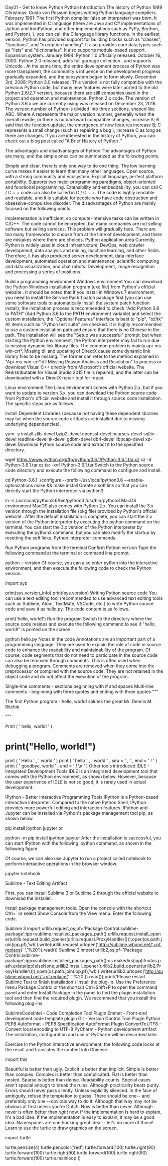 Day01 - Get to know Python
Python Introduction
The history of Python
1989 Christmas: Guido von Rossum begins writing Python language compilers.
February 1991: The first Python compiler (also an interpreter) was born. It was implemented in C language (there are Java and C# implementations of Jython and IronPython, and other implementations such as PyPy, Brython, and Pyston). ), you can call the C language library functions. In the earliest version, Python has provided support for building blocks such as "classes", "functions", and "exception handling". It also provides core data types such as "lists" and "dictionaries". It also supports module-based support. Expansion system.
January 1994: Python 1.0 officially released.
October 16, 2000: Python 2.0 released, adds full garbage collection , and supports Unicode . At the same time, the entire development process of Python was more transparent, the community's influence on the development progress gradually expanded, and the ecosystem began to form slowly.
December 3rd, 2008: Python 3.0 released. This version is not fully compatible with the previous Python code, but many new features were later ported to the old Python 2.6/2.7 version, because there are still companies used in the project and operation and maintenance. Python 2.x code.
The version of Python 3.6.x we are currently using was released on December 23, 2016. The version number of Python is divided into three sections, shaped like ABC. Where A represents the major version number, generally when the overall rewrite, or there is no backward compatible changes, increase A; B said that the function update, the emergence of new features increase B; C represents a small change (such as repairing a bug ), increase C as long as there are changes. If you are interested in the history of Python, you can check out a blog post called "A Brief History of Python ."

The advantages and disadvantages of Python
The advantages of Python are many, and the simple ones can be summarized as the following points.

Simple and clear, there is only one way to do one thing.
The low learning curve makes it easier to learn than many other languages.
Open source, with a strong community and ecosystem.
Explicit language, perfect platform portability.
Supports two major programming paradigms, object-oriented and functional programming.
Extensibility and embeddability, you can call C / C + + code can also be called in C / C + +.
The code is highly readable and readable, and it is suitable for people who have code obstruction and obsessive-compulsive disorder.
The disadvantages of Python are mainly focused on the following points.

Implementation is inefficient, so compute-intensive tasks can be written in C/C++.
The code cannot be encrypted, but many companies are not selling software but selling services. This problem will gradually fade.
There are too many frameworks to choose from at the time of development, and there are mistakes where there are choices.
Python application area
Currently, Python is widely used in cloud infrastructure, DevOps, web crawler development, data analysis and mining, machine learning, and other fields. Therefore, it has also produced server development, data interface development, automated operation and maintenance, scientific computing and data visualization, and chat robots. Development, image recognition and processing a series of positions.

Build a programming environment
Windows environment
You can download the Python Windows installation program (exe file) from Python's official website . It should be noted that if you install in Windows 7 environment, you need to install the Service Pack 1 patch package first (you can use some software tools to automatically install the system patch function Install), the installation process is recommended to check "Add Python 3.6 to PATH" (Add Python 3.6 to the PATH environment variable) and select the custom installation, the "Optional Features" interface is best to "pip", "tcl/tk" All items such as "Python test suite" are checked. It is highly recommended to use a custom installation path and ensure that there is no Chinese in the path. The installation will see the "Setup was successful" prompt, but when starting the Python environment, the Python interpreter may fail to run due to missing dynamic link library files. The common problem is mainly api-ms-win-crt*. Missing dll and updating of DirectX cause some dynamic link library files to be missing. The former can refer to the method explained in "Api-ms-win-crt*.dll Missing Reason Analysis and Resolution" to process or download Visual C++ directly from Microsoft's official website. The Redistributable for Visual Studio 2015 file is repaired, and the latter can be downloaded with a DirectX repair tool for repair.

Linux environment
The Linux environment comes with Python 2.x, but if you want to update to version 3.x, you can download the Python source code from Python's official website and install it through source code installation. The specific steps are as follows .

Install Dependent Libraries (because not having these dependent libraries may fail when the source code artifacts are installed due to missing underlying dependencies).

yum -y install zlib-devel bzip2-devel openssl-devel ncurses-devel sqlite-devel readline-devel tk-devel gdbm-devel db4-devel libpcap-devel xz-devel
Download Python source code and extract it to the specified directory.

wget https://www.python.org/ftp/python/3.6.1/Python-3.6.1.tar.xz
xz -d Python-3.6.1.tar.xz
tar -xvf Python-3.6.1.tar
Switch to the Python source code directory and execute the following command to configure and install.

cd Python-3.6.1
./configure --prefix=/usr/local/python3.6 --enable-optimizations
make && make install
Create a soft link so that you can directly start the Python interpreter via python3.

ln -s /usr/local/python3.6/bin/python3 /usr/bin/python3
MacOS environment
MacOS also comes with Python 2.x. You can install the 3.x version through the installation file (pkg file) provided by Python's official website . After the default installation is complete, you can start the 2.x version of the Python interpreter by executing the python command on the terminal. You can start the 3.x version of the Python interpreter by executing the python3 command, but you can also modify the startup by resetting the soft links. Python interpreter commands.

Run Python programs from the terminal
Confirm Python version
Type the following command at the terminal or command line prompt.

python --version
Of course, you can also enter python into the interactive environment, and then execute the following code to check the Python version.

import sys

print(sys.version_info)
print(sys.version)
Writing Python source code
You can use a text editing tool (recommended to use advanced text editing tools such as Sublime, Atom, TextMate, VSCode, etc.) to write Python source code and save it as hello.py. The code content is as follows.

print('hello, world!')
Run the program
Switch to the directory where the source code resides and execute the following command to see if "hello, world!" is printed on the screen.

python hello.py
Notes in the code
Annotations are an important part of a programming language. They are used to explain the role of code in source code to enhance the readability and maintainability of the program. Of course, code segments that do not need to participate in the source code can also be removed through comments. This is often used when debugging a program. Comments are removed when they come into the preprocessor or compiled with the source code. They are not retained in the object code and do not affect the execution of the program.

Single-line comments - sections beginning with # and spaces
Multi-line comments - beginning with three quotes and ending with three quotes
"""

The first Python program - hello, world! 
salutes the great Mr. Dennis M. Ritchie



"""

Print ( ' hello, world! ' )
 # print("Hello, world!") 
print ( ' Hello ' , ' world ' )
 print ( ' hello ' , ' world ' , sep = ' , ' , end = ' ! ' )
 print ( ' goodbye, world ' , end = ' ! \n ' )
Other tools introduced
IDLE - Integrated Development Tools
IDLE is an integrated development tool that comes with the Python environment, as shown below. However, because the user experience of IDLE is not so good, it is rarely used in actual development.



IPython - Better Interactive Programming Tools
IPython is a Python-based interactive interpreter. Compared to the native Python Shell, IPython provides more powerful editing and interaction features. IPython and Jupyter can be installed via Python's package management tool pip, as shown below.

pip install ipython jupyter
or

python -m pip install ipython jupyter
After the installation is successful, you can start IPython with the following ipython command, as shown in the following figure.



Of course, we can also use Jupyter to run a project called notebook to perform interactive operations in the browser window.

jupyter notebook




Sublime - Text Editing Artifact


First, you can install Sublime 3 or Sublime 2 through the official website to download the installer.

Install package management tools. Open the console with the shortcut Ctrl+` or select Show Console from the View menu. Enter the following code.

Sublime 3
import  urllib.request,os;pf='Package Control.sublime-package';ipp=sublime.installed_packages_path();urllib.request.install_opener(urllib.request.build_opener(urllib.request.ProxyHandler()));open(os.path.join(ipp,pf),'wb').write(urllib.request.urlopen('http://sublime.wbond.net/'+pf.replace(' ','%20')).read())
Sublime 2
import  urllib2,os;pf='Package Control.sublime-package';ipp=sublime.installed_packages_path();os.makedirs(ipp)ifnotos.path.exists(ipp)elseNone;urllib2.install_opener(urllib2.build_opener(urllib2.ProxyHandler()));open(os.path.join(ipp,pf),'wb').write(urllib2.urlopen('http://sublime.wbond.net/'+pf.replace(' ','%20')).read());print('Please restart Sublime Text to finish installation')
Install the plug-in. Use the Preference menu Package Control or the shortcut Ctrl+Shift+P to open the command panel and enter Install Package in the panel to find the plugin installation tool and then find the required plugin. We recommend that you install the following plug-ins.

SublimeCodeIntel - Code Completion Tool Plugin
Emmet - Front-end development code template plugin
Git - Version Control Tool Plugin
Python PEP8 Autoformat - PEP8 Specification AutoFormat Plugin
ConvertToUTF8 - Convert local encoding to UTF-8
PyCharm - Python development artifact
The installation, configuration and use of PyCharm will be described later.



Exercise
In the Python interactive environment, the following code looks at the result and translates the content into Chinese.

import this

Beautiful is better than ugly.
Explicit is better than implicit.
Simple is better than complex.
Complex is better than complicated.
Flat is better than nested.
Sparse is better than dense.
Readability counts.
Special cases aren't special enough to break the rules.
Although practicality beats purity.
Errors should never pass silently.
Unless explicitly silenced.
In the face of ambiguity, refuse the temptation to guess.
There should be one-- and preferably only one --obvious way to do it.
Although that way may not be obvious at first unless you're Dutch.
Now is better than never.
Although never is often better than *right* now.
If the implementation is hard to explain, it's a bad idea.
If the implementation is easy to explain, it may be a good idea.
Namespaces are one honking great idea -- let's do more of those!
Learn to use the turtle to draw graphics on the screen.

import turtle

turtle.pensize(4)
turtle.pencolor('red')
turtle.forward(100)
turtle.right(90)
turtle.forward(100)
turtle.right(90)
turtle.forward(100)
turtle.right(90)
turtle.forward(100)
turtle.mainloop ()
